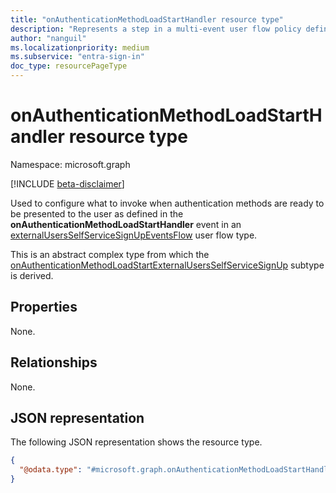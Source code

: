 ```yaml
---
title: "onAuthenticationMethodLoadStartHandler resource type"
description: "Represents a step in a multi-event user flow policy defining what happens when authentication methods are ready to be presented to the user."
author: "nanguil"
ms.localizationpriority: medium
ms.subservice: "entra-sign-in"
doc_type: resourcePageType
---
```


# onAuthenticationMethodLoadStartHandler resource type

Namespace: microsoft.graph

[!INCLUDE [beta-disclaimer](../../includes/beta-disclaimer.md)]

Used to configure what to invoke when authentication methods are ready to be presented to the user as defined in the **onAuthenticationMethodLoadStartHandler** event in an [externalUsersSelfServiceSignUpEventsFlow](externalUsersSelfServiceSignUpEventsFlow.md) user flow type.

This is an abstract complex type from which the [onAuthenticationMethodLoadStartExternalUsersSelfServiceSignUp](../resources/onauthenticationmethodloadstartexternalusersselfservicesignup.md) subtype is derived.


## Properties

None.

## Relationships
None.

## JSON representation
The following JSON representation shows the resource type.
<!-- {
  "blockType": "resource",
  "@odata.type": "microsoft.graph.onAuthenticationMethodLoadStartHandler"
}
-->
``` json
{
  "@odata.type": "#microsoft.graph.onAuthenticationMethodLoadStartHandler"
}
```

